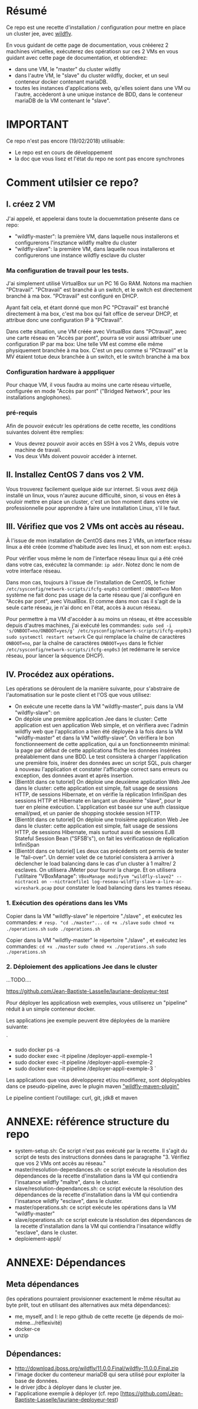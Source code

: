 # Résumé

Ce repo est une recette d'installation / configuration pour mettre en place un cluster jee, avec [wildfly](http://wildfly.org/).

En vous guidant de cette page de documentation, vous crééerez 2 machines virtuelles, exécuterez
des opératiosn sur ces 2 VMs en vous guidant avec cette page de documentation, et obtiendrez:
* dans une VM, le "master" du cluster wildfly 
* dans l'autre VM, le "slave" du cluster wildfly, docker, et un seul conteneur docker contenant mariaDB.
* toutes les instances d'applications web, qu'elles soient dans une VM ou l'autre, accèderont à une unique instance de BDD, dans le conteneur mariaDB de la VM contenant le "slave".

# IMPORTANT
Ce repo n'est pas encore (19/02/2018) utilisable:
* Le repo est en cours de développement
* la doc que vous lisez et l'état du repo ne sont pas encore synchrones

# Comment utilsier ce repo?

## I. créez 2 VM 

J'ai appelé, et appelerai dans toute la docuemntation présente dans ce repo:
* "wildfly-master": la première VM, dans laquelle nous installerons et configurerons l'insztance wildfly  maître du cluster
* "wildfly-slave": la première VM, dans laquelle nous installerons et configurerons une instance wildfly esclave du cluster

### Ma configuration de travail pour les tests.

J'ai simplement utilisé VirtualBox sur un PC 16 Go RAM. Notons ma machien "PCtravail".
"PCtravail" est branché à un switch, et le switch est directement branché à ma box.
"PCtravail" est configuré en DHCP.

Ayant fait cela, et étant donné que mon PC "PCtravail" est branché directement à ma box, c'est
ma box qui fait office de serveur DHCP, et attribue donc une configuration IP à "PCtravail".

Dans cette situation, une VM créée avec VirtualBox dans "PCtravail", avec une
carte réseau en "Accès par pont", pourra se voir aussi attribuer une configuration IP par ma box:
Une telle VM est comme elle même physiquement branchée à ma box.
C'est un peu comme si "PCtravail" et la MV étaient totue deux branchée à un switch, et le switch branché à ma box

### Configuration hardware à apppliquer

Pour chaque VM, il vous faudra au moins une carte réseau virtuelle, configurée en mode "Accès par pont" ("Bridged Network", pour les installations anglophones).

### pré-requis

Afin de pouvoir exécutr les opérations de cette recette, les conditions suivantes doivent être remplies:

* Vous devrez pouvoir avoir accès en SSH à vos 2 VMs, depuis votre machine de travail.
* Vos deux VMs doivent pouvoir accéder à internet.


## II. Installez CentOS 7 dans vos 2 VM.

Vous trouverez facilement quelque aide sur internet. Si vous avez déjà installé un linux, vous n'aurez aucune difficulté, sinon, si
vous en êtes à vouloir mettre en place un cluster, c'est un bon moment dans votre vie professionnelle pour apprendre à faire une
installation Linux, s'il le faut.


## III. Vérifiez que vos 2 VMs ont accès au réseau.

À l'issue de mon installation de CentOS dans mes 2 VMs, un interface résau linux a
été créée (comme d'habitude avec les linux), et son nom est: `enp0s3`.

Pour vérifier vous même le nom de l'interface réseau linux qui a été créé dans votre cas, exécutez la commande: `ip addr`.
Notez donc le nom de votre interface réseau.

Dans mon cas, toujours à l'issue de l'installation de CentOS, le fichier `/etc/sysconfig/network-scripts/ifcfg-enp0s3` contient :
`ONBOOT=no`
Mon système ne fait donc pas usage de la carte réseau que j'ai configuré en "Accès par pont", avec VitualBox.
Et comme dans mon cas il s'agit de la seule carte réseau, je n'ai donc en l'état, accès à aucun réseau.

Pour permettre à ma VM d'accéder à au moins un réseau, et être accessible depuis d'autres machines, j'ai exécuté les commandes:
`sudo sed -i 's/ONBOOT=no/ONBOOT=yes/g' /etc/sysconfig/network-scripts/ifcfg-enp0s3`
`sudo systemctl restart network`
Ce qui remplace la chaîne de caractères `ONBOOT=no`, par la chaîne de caractères `ONBOOT=yes` dans
le fichier `/etc/sysconfig/network-scripts/ifcfg-enp0s3` (et redémarre le service réseau, pour lancer la séquence DHCP).



## IV. Procédez aux opérations.

Les opérations se déroulent de la manière suivante, pour s'abstraire de l'automatisation sur le poste client et l'OS que vous utilisez:
* On exécute une recette dans la VM "wildfly-master", puis dans  la VM "wildfly-slave": on 
* On déploie une première application Jee dans le cluster: Cette application est uen application Web simple, et on vérifiera avec l'admin wildfly web que l'application a bien été déployée à la fois dans la VM "wildfly-master" et dans la VM "wildfly-slave". On vérifiera le bon fonctionneement de cette application, qui a un fonctionneemtn minimal: la page par défaut de cette applicationa ffiche les données insérées préalablement dans une BDD. Le test consistera à charger l'application une première fois, insérer des données avec un script SQL, puis charger à nouveau l'application et constater l'afficahge correct sans erreurs ou exception, des données avant et après insertion.
* [Bientôt dans ce tutoriel] On déploie une deuxième application Web Jee dans le cluster: cette application est simple, fait usage de sessions HTTP, de sessions Hibernate, et on vérifie la réplication InfiniSpan des sessions HTTP et Hibernate en lançant un deuxième "slave", pour le tuer en pleine exécution. L'application est basée sur une auth classique email/pwd, et un panier de shopping stockée session HTTP.
* [Bientôt dans ce tutoriel] On déploie une troisième application Web Jee dans le cluster: cette application est simple, fait usage de sessions HTTP, de sessions Hibernate, mais surtout aussi de sessions EJB Stateful Session Bean ("SFSB's"), on fait les vérificatiosn de réplication InfiniSpan
* [Bientôt dans ce tutoriel] Les deux cas précédents ont permis de tester le "fail-over". Un dernier volet de ce tutoriel consistera à arriver à déclencher le load balancing dans le cas d'un cluster à 1 maître/ 2 esclaves. On utilisera JMeter pour fournir la charge. Et on utilisera l'utilitaire "VBoxManage": `VBoxManage modifyvm "wildfly-slave2" --nictrace1 on --nictracefile1 log-reseau-wildfly-slave-a-lire-ac-wireshark.pcap` pour constater le load balancing dans les trames réseau. 

### 1. Exécution des opérations dans les VMs

Copier dans la VM "wildfly-slave" le répertoire "./slave" , et exécutez les commandes:
 `# resp. "cd ./master"...`
 `cd +x ./slave`
 `sudo chmod +x ./operations.sh`
 `sudo ./operations.sh`
 
Copier dans la VM "wildfly-master" le répertoire "./slave" , et exécutez les commandes:
 `cd +x ./master`
 `sudo chmod +x ./operations.sh`
 `sudo ./operations.sh`


### 2. Déploiement des applications Jee dans le cluster
 
 ...TODO....
 
 https://github.com/Jean-Baptiste-Lasselle/lauriane-deployeur-test

Pour déployer les applicatiosn web exemples, vous
utiliserez un "pipeline" réduit à un simple conteneur docker.

Les applications jee exemple peuvent être déployées de la manière suivante:

`
* sudo docker ps -a
* sudo docker exec -it pipeline /deployer-appli-exemple-1
* sudo docker exec -it pipeline /deployer-appli-exemple-2
* sudo docker exec -it pipeline /deployer-appli-exemple-3
`

Les applications que vous développerez et/ou modifierez, sont déployables dans
ce pseudo-pipeline, avec le plugin maven ["wildfly-maven-plugin"](https://docs.jboss.org/wildfly/plugins/maven/latest/)

Le pipeline contient l'outillage: curl, git, jdk8 et maven
 
# ANNEXE: référence structure du repo

* system-setup.sh: Ce script n'est pas exécuté par la recette. Il s'agit du script de tests des instructions données dans le paragraphe "3. Vérifiez que vos 2 VMs ont accès au réseau." 
* master/resolution-dependances.sh: ce script exécute la résolution des dépendances de la recette d'installation dans la VM qui contiendra l'insatance wildfly "maître", dans le cluster.
* slave/resolution-dependances.sh: ce script exécute la résolution des dépendances de la recette d'installation dans la VM qui contiendra l'insatance wildfly "esclave", dans le cluster.
* master/operations.sh: ce script exécute les opérations dans la VM "wildfly-master"
* slave/operations.sh: ce script exécute la résolution des dépendances de la recette d'installation dans la VM qui contiendra l'insatance wildfly "esclave", dans le cluster.
* deploiement-appli/

# ANNEXE: Dépendances

## Meta dépendances 
(les opérations pourraient provisionner exactement le même résultat au byte prêt, tout en utilisant des alternatives aux méta dépendances):
* me, myself, and I: le repo github de cette recette (je dépends de moi-même.../réflexivité)
* docker-ce
* unzip

## Dépendances:
* http://download.jboss.org/wildfly/11.0.0.Final/wildfly-11.0.0.Final.zip
* l'image docker du conteneur mariaDB qui sera utilisé pour exploiter la base de données.
* le driver jdbc à déployer dans le cluster jee.
* l'applicatione exemple à déployer (cf. repo [https://github.com/Jean-Baptiste-Lasselle/lauriane-deployeur-test)



